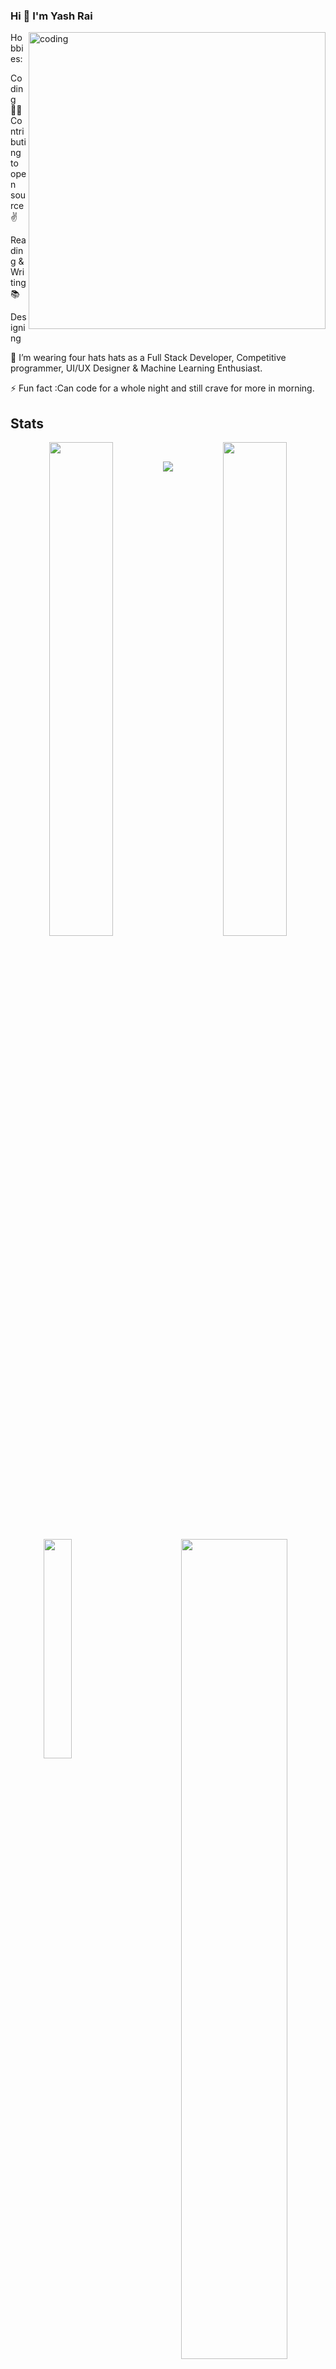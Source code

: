 ### Hi 👋 I'm Yash Rai
 <img align = "right" alt = "coding" width = "475"  src = "https://user-images.githubusercontent.com/92288027/228864077-c1d8a2e4-8dc5-49e6-8072-c91b9bb7edca.gif">

Hobbies:


Coding 👨‍💻
Contributing to open source ✌️




Reading & Writing📚

Designing

🌱 I’m wearing four hats hats as a Full Stack Developer, Competitive programmer, UI/UX Designer & Machine Learning Enthusiast.

⚡ Fun fact :Can code for a whole night and still crave for more in morning.












## Stats
 <p align="center">
 <img src="https://github-readme-streak-stats.herokuapp.com/?user=Yashraiii&theme=dark" width="45%" align="left"/>
 <img src="https://github-readme-stats.vercel.app/api?username=Yashraiii&theme=dark&count_private=true&include_all_commits=true&show_icons=true&custom_title=%23%20GitHub%20Stats%20%E2%9C%85" width="45%" align="right"/>
  <br/>
  <img src="https://github-readme-stats.vercel.app/api/top-langs/?username=Yashraiii&theme=dark&layout=compact&langs_count=10&custom_title=%23%20Most%20Used%20Languages%20%F0%9F%91%A8%F0%9F%8F%BD%E2%80%8D%F0%9F%92%BB" align="left" width="30%"/>
  <img src="https://github-profile-summary-cards.vercel.app/api/cards/profile-details?username=Yashraiii&theme=moonlight" width="58%" align="right" />
 <!--
  <img src="https://github-profile-trophy.vercel.app/?username=divyanshu1810&row=1(https://github.com/divyanshu1810/github-profile-trophy)" />
-->
<p/>



<p align="center">
  <img src="https://capsule-render.vercel.app/api?type=waving&color=gradient&height=80&section=footer"/>
</p>

